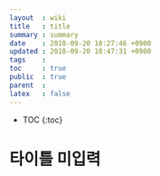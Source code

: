 ```yaml
---
layout  : wiki
title   : title
summary : summary
date    : 2018-09-20 10:27:46 +0900
updated : 2018-09-20 10:47:31 +0900
tags    : 
toc     : true
public  : true
parent  : 
latex   : false
---
```

* TOC
{:toc}

# 타이틀 미입력
